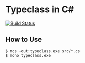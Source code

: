 Typeclass in C#
==================

[![Build Status](https://travis-ci.org/y-yu/typeclass-csharp.svg?branch=master)](https://travis-ci.org/y-yu/typeclass-csharp)

## How to Use

```
$ mcs -out:typeclass.exe src/*.cs
$ mono typeclass.exe
```